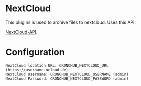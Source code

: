 # NextCloud

This plugins is used to archive files to nextcloud. Uses this API:

[NextCloud-API](https://github.com/EnterpriseyIntranet/nextcloud-API).

# Configuration

```
NextCloud location URL: CRONOHUB_NEXTCLOUD_URL (https://username.ocloud.de)
NextCloud Username: CRONOHUB_NEXTCLOUD_USERNAME (admin)
NextCloud Password: CRONOHUB_NEXTCLOUD_PASSWORD (admin)
```